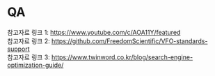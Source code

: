 # QA

참고자료 링크 1: https://www.youtube.com/c/AOA11Y/featured  
참고자료 링크 2: https://github.com/FreedomScientific/VFO-standards-support  
참고자료 링크 3: https://www.twinword.co.kr/blog/search-engine-optimization-guide/  
